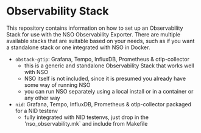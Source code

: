 # Observability Stack

This repository contains information on how to set up an Observability Stack for use with the NSO Observability Exporter. There are multiple available stacks that are suitable based on your needs, such as if you want a standalone stack or one integrated with NSO in Docker.

- `obstack-gtip`: Grafana, Tempo, InfluxDB, Prometheus & otlp-collector
  - this is a generic and standalone Observability Stack that works well with NSO
  - NSO itself is not included, since it is presumed you already have some way of running NSO
  - you can run NSO separately using a local install or in a container or any other way
- `nid`: Grafana, Tempo, InfluxDB, Prometheus & otlp-collector packaged for a NID testenv
  - fully integrated with NID testenvs, just drop in the 'nso_observability.mk` and include from Makefile
